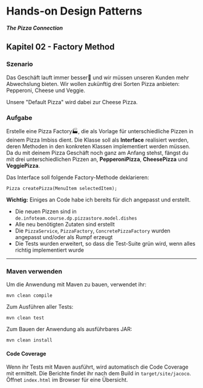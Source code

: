 # Hands-on Design Patterns
***The Pizza Connection***

## Kapitel 02 - Factory Method
### Szenario
Das Geschäft lauft immer besser🤑 und wir müssen unseren Kunden mehr Abwechslung bieten. Wir wollen zukünftig drei Sorten Pizza anbieten: Pepperoni, Cheese und Veggie. 

Unsere "Default Pizza" wird dabei zur Cheese Pizza.

### Aufgabe
Erstelle eine Pizza Factory🏭, die als Vorlage für unterschiedliche Pizzen in deinem Pizza Imbiss dient. Die Klasse soll als **Interface** realisiert werden, deren Methoden in den konkreten Klassen implementiert werden müssen. Da du mit deinem Pizza Geschäft noch ganz am Anfang stehst, fängst du mit drei unterschiedlichen Pizzen an, **PepperoniPizza**, **CheesePizza** und **VeggiePizza**.

Das Interface soll folgende Factory-Methode deklarieren:
```
Pizza createPizza(MenuItem selectedItem);
```

**Wichtig:**
Einiges an Code habe ich bereits für dich angepasst und erstellt.
* Die neuen Pizzen sind in `de.infoteam.course.dp.pizzastore.model.dishes`
* Alle neu benötigten Zutaten sind erstellt
* Die `PizzaService`, `PizzaFactory`, `ConcretePizzaFactory` wurden angepasst und/oder als Rumpf erzeugt
* Die Tests wurden erweitert, so dass die Test-Suite grün wird, wenn alles richtig implementiert wurde


----

### Maven verwenden

Um die Anwendung mit Maven zu bauen, verwendet ihr:
```
mvn clean compile
```
Zum Ausführen aller Tests:
```
mvn clean test
```
Zum Bauen der Anwendung als ausführbares JAR:
```
mvn clean install
```

#### Code Coverage
Wenn ihr Tests mit Maven ausführt, wird automatisch die Code Coverage mit ermittelt. Die Berichte findet ihr nach dem Build in `target/site/jacoco`. Öffnet `index.html` im Browser für eine Übersicht.